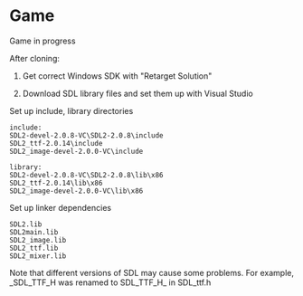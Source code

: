 # Game
Game in progress

After cloning:

1. Get correct Windows SDK with "Retarget Solution"

2. Download SDL library files and set them up with Visual Studio

  Set up include, library directories
  
    include: 
    SDL2-devel-2.0.8-VC\SDL2-2.0.8\include
    SDL2_ttf-2.0.14\include
    SDL2_image-devel-2.0.0-VC\include
             
    library: 
    SDL2-devel-2.0.8-VC\SDL2-2.0.8\lib\x86
    SDL2_ttf-2.0.14\lib\x86
    SDL2_image-devel-2.0.0-VC\lib\x86
             
  Set up linker dependencies
  
    SDL2.lib
    SDL2main.lib
    SDL2_image.lib
    SDL2_ttf.lib
    SDL2_mixer.lib
    
Note that different versions of SDL may cause some problems. For example, \_SDL_TTF_H was renamed to SDL_TTF_H_ in SDL_ttf.h
